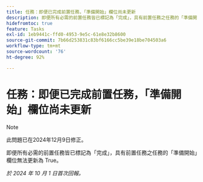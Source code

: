 ```yaml
---
title: 任務：即便已完成前置任務，「準備開始」欄位尚未更新
description: 即便所有必需的前置任務皆已標記為「完成」，具有前置任務之任務的「準備開始」欄位無法更新為 True。
hidefromtoc: true
feature: Tasks
exl-id: 1eb9441c-ffd0-4953-9e5c-61e8e32b8600
source-git-commit: 7b66d253831c83bf6166cc5be39e18be704503a6
workflow-type: tm+mt
source-wordcount: '76'
ht-degree: 92%

---
```


# 任務：即便已完成前置任務，「準備開始」欄位尚未更新

>[!NOTE]
>
>此問題已在2024年12月9日修正。

即便所有必需的前置任務皆已標記為「完成」，具有前置任務之任務的「準備開始」欄位無法更新為 True。

_於 2024 年 10 月 1 日首次回報。_

